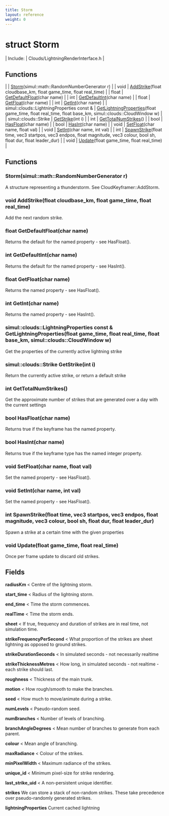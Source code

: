 ```yaml
---
title: Storm
layout: reference
weight: 0
---
```

struct Storm
===

| Include: | Clouds/LightningRenderInterface.h |



Functions
---

|  | [Storm](#Storm)(simul::math::RandomNumberGenerator r) |
| void | [AddStrike](#AddStrike)(float cloudbase_km, float game_time, float real_time) |
| float | [GetDefaultFloat](#GetDefaultFloat)(char name) |
| int | [GetDefaultInt](#GetDefaultInt)(char name) |
| float | [GetFloat](#GetFloat)(char name) |
| int | [GetInt](#GetInt)(char name) |
| simul::clouds::LightningProperties  const & | [GetLightningProperties](#GetLightningProperties)(float game_time, float real_time, float base_km, simul::clouds::CloudWindow w) |
| simul::clouds::Strike | [GetStrike](#GetStrike)(int i) |
| int | [GetTotalNumStrikes](#GetTotalNumStrikes)() |
| bool | [HasFloat](#HasFloat)(char name) |
| bool | [HasInt](#HasInt)(char name) |
| void | [SetFloat](#SetFloat)(char name, float val) |
| void | [SetInt](#SetInt)(char name, int val) |
| int | [SpawnStrike](#SpawnStrike)(float time, vec3 startpos, vec3 endpos, float magnitude, vec3 colour, bool sh, float dur, float leader_dur) |
| void | [Update](#Update)(float game_time, float real_time) |


Functions
---
<a name="Storm"></a>
###  Storm(simul::math::RandomNumberGenerator r)
A structure representing a thunderstorm. See CloudKeyframer::AddStorm.
<a name="AddStrike"></a>
### void AddStrike(float cloudbase_km, float game_time, float real_time)
Add the next random strike.
<a name="GetDefaultFloat"></a>
### float GetDefaultFloat(char name)
Returns the default for the named property - see HasFloat().
<a name="GetDefaultInt"></a>
### int GetDefaultInt(char name)
Returns the default for the named property - see HasInt().
<a name="GetFloat"></a>
### float GetFloat(char name)
Returns the named property - see HasFloat().
<a name="GetInt"></a>
### int GetInt(char name)
Returns the named property - see HasInt().
<a name="GetLightningProperties"></a>
### simul::clouds::LightningProperties  const & GetLightningProperties(float game_time, float real_time, float base_km, simul::clouds::CloudWindow w)
Get the properties of the currently active lightning strike
<a name="GetStrike"></a>
### simul::clouds::Strike GetStrike(int i)
Return the currently active strike, or return a default strike
<a name="GetTotalNumStrikes"></a>
### int GetTotalNumStrikes()
Get the approximate number of strikes that are generated over a day with the current settings
<a name="HasFloat"></a>
### bool HasFloat(char name)
Returns true if the keyframe has the named property.
<a name="HasInt"></a>
### bool HasInt(char name)
Returns true if the keyframe type has the named integer property.
<a name="SetFloat"></a>
### void SetFloat(char name, float val)
Set the named property - see HasFloat().
<a name="SetInt"></a>
### void SetInt(char name, int val)
Set the named property - see HasFloat().
<a name="SpawnStrike"></a>
### int SpawnStrike(float time, vec3 startpos, vec3 endpos, float magnitude, vec3 colour, bool sh, float dur, float leader_dur)
Spawn a strike at a certain time with the given properties
<a name="Update"></a>
### void Update(float game_time, float real_time)
Once per frame update to discard old strikes.

Fields
---

**radiusKm**  < Centre of the lightning storm.

**start_time**  < Radius of the lightning storm.

**end_time**  < Time the storm commences.

**realTime**  < Time the storm ends.

**sheet**  < If true, frequency and duration of strikes are in real time, not simulation time.

**strikeFrequencyPerSecond**  < What proportion of the strikes are sheet lightning as opposed to ground strikes.

**strikeDurationSeconds**  < In simulated seconds - not necessarily realtime

**strikeThicknessMetres**  < How long, in simulated seconds - not realtime - each strike should last.

**roughness**  < Thickness of the main trunk.

**motion**  < How rough/smooth to make the branches.

**seed**  < How much to move/animate during a strike.

**numLevels**  < Pseudo-random seed.

**numBranches**  < Number of levels of branching.

**branchAngleDegrees**  < Mean number of branches to generate from each parent.

**colour**  < Mean angle of branching.

**maxRadiance**  < Colour of the strikes.

**minPixelWidth**  < Maximum radiance of the strikes.

**unique_id**  < Minimum pixel-size for strike rendering.

**last_strike_uid**  < A non-persistent unique identifier.

**strikes**  We can store a stack of non-random strikes. These take precedence over pseudo-randomly generated strikes.

**lightningProperties**  Current cached lightning
